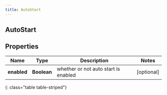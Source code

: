 ```yaml
---
title: AutoStart
---
```

## AutoStart


## Properties

| Name | Type | Description | Notes |
| ------------ | ------------- | ------------- | ------------- |
| **enabled** | <!----><!---->**Boolean**<!----> | whether or not auto start is enabled |  [optional] |
{: class="table table-striped"}



